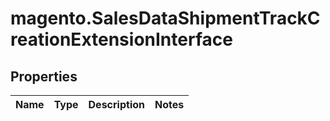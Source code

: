 # magento.SalesDataShipmentTrackCreationExtensionInterface

## Properties
Name | Type | Description | Notes
------------ | ------------- | ------------- | -------------


